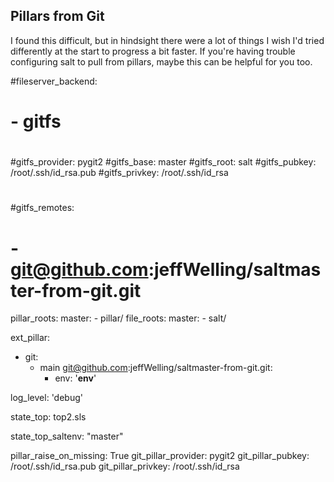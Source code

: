 ## Pillars from Git

I found this difficult, but in hindsight there were a lot of things I wish I'd tried differently at the start to progress a bit faster. If you're having trouble configuring salt to pull from pillars, maybe this can be helpful for you too.

#fileserver_backend:
#  - gitfs
#
#gitfs_provider: pygit2
#gitfs_base: master
#gitfs_root: salt
#gitfs_pubkey: /root/.ssh/id_rsa.pub
#gitfs_privkey: /root/.ssh/id_rsa
#
#gitfs_remotes:
#  - git@github.com:jeffWelling/saltmaster-from-git.git

pillar_roots:
  master: 
    - pillar/
file_roots:
  master:
    - salt/

ext_pillar:
  - git:
    - main git@github.com:jeffWelling/saltmaster-from-git.git:
      - env: '__env__'

log_level: 'debug'

state_top: top2.sls

state_top_saltenv: "master"

pillar_raise_on_missing: True
git_pillar_provider: pygit2
git_pillar_pubkey: /root/.ssh/id_rsa.pub
git_pillar_privkey: /root/.ssh/id_rsa
